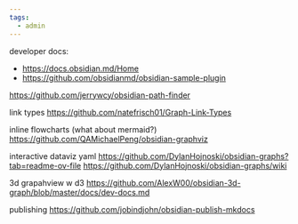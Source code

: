 ```yaml
---
tags:
  - admin
---
```


developer docs:
- https://docs.obsidian.md/Home
- https://github.com/obsidianmd/obsidian-sample-plugin

https://github.com/jerrywcy/obsidian-path-finder

link types
https://github.com/natefrisch01/Graph-Link-Types

inline flowcharts (what about mermaid?)
https://github.com/QAMichaelPeng/obsidian-graphviz

interactive dataviz yaml
https://github.com/DylanHojnoski/obsidian-graphs?tab=readme-ov-file
https://github.com/DylanHojnoski/obsidian-graphs/wiki

3d grapahview w d3
https://github.com/AlexW00/obsidian-3d-graph/blob/master/docs/dev-docs.md

publishing
https://github.com/jobindjohn/obsidian-publish-mkdocs